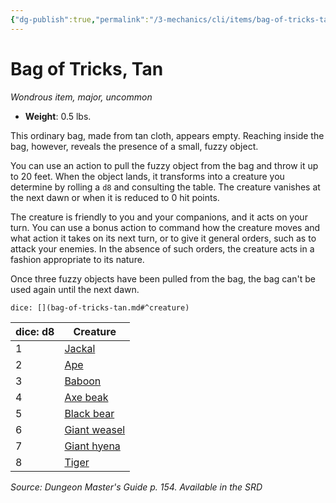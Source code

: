 ```yaml
---
{"dg-publish":true,"permalink":"/3-mechanics/cli/items/bag-of-tricks-tan/","tags":["ttrpg-cli/compendium/src/5e/dmg","ttrpg-cli/item/rarity/uncommon","ttrpg-cli/item/tier/major"],"noteIcon":""}
---
```


# Bag of Tricks, Tan
*Wondrous item, major, uncommon*  


- **Weight**: 0.5 lbs.

This ordinary bag, made from tan cloth, appears empty. Reaching inside the bag, however, reveals the presence of a small, fuzzy object.

You can use an action to pull the fuzzy object from the bag and throw it up to 20 feet. When the object lands, it transforms into a creature you determine by rolling a `d8` and consulting the table. The creature vanishes at the next dawn or when it is reduced to 0 hit points.

The creature is friendly to you and your companions, and it acts on your turn. You can use a bonus action to command how the creature moves and what action it takes on its next turn, or to give it general orders, such as to attack your enemies. In the absence of such orders, the creature acts in a fashion appropriate to its nature.

Once three fuzzy objects have been pulled from the bag, the bag can't be used again until the next dawn.

`dice: [](bag-of-tricks-tan.md#^creature)`

| dice: d8 | Creature |
|----------|----------|
| 1 | [Jackal](3-Mechanics/CLI/bestiary/beast/jackal.md) |
| 2 | [Ape](3-Mechanics/CLI/bestiary/beast/ape.md) |
| 3 | [Baboon](3-Mechanics/CLI/bestiary/beast/baboon.md) |
| 4 | [Axe beak](3-Mechanics/CLI/bestiary/beast/axe-beak.md) |
| 5 | [Black bear](3-Mechanics/CLI/bestiary/beast/black-bear.md) |
| 6 | [Giant weasel](3-Mechanics/CLI/bestiary/beast/giant-weasel.md) |
| 7 | [Giant hyena](3-Mechanics/CLI/bestiary/beast/giant-hyena.md) |
| 8 | [Tiger](3-Mechanics/CLI/bestiary/beast/tiger.md) |{ #creature}


*Source: Dungeon Master's Guide p. 154. Available in the <span title='Systems Reference Document (5.1)'>SRD</span>*
